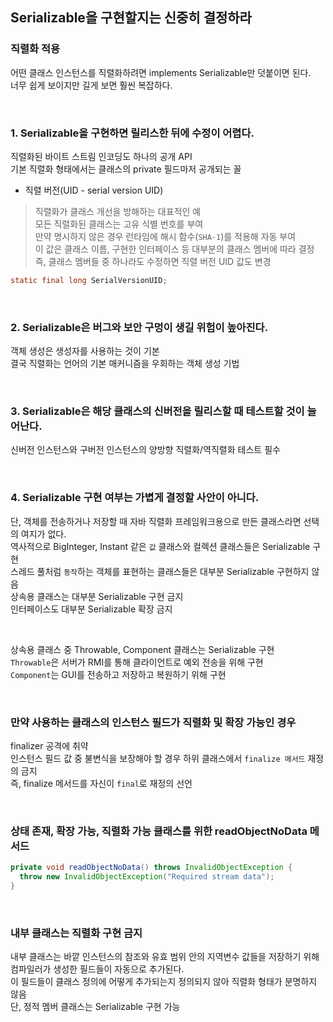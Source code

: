## Serializable을 구현할지는 신중히 결정하라

### 직렬화 적용
어떤 클래스 인스턴스를 직렬화하려면 implements Serializable만 덧붙이면 된다.  
너무 쉽게 보이지만 길게 보면 훨씬 복잡하다.  

<br>

### 1. Serializable을 구현하면 릴리스한 뒤에 수정이 어렵다.
직렬화된 바이트 스트림 인코딩도 하나의 공개 API  
기본 직렬화 형태에서는 클래스의 private 필드마저 공개되는 꼴  

* 직렬 버전(UID - serial version UID)  
> 직렬화가 클래스 개선을 방해하는 대표적인 예  
> 모든 직렬화된 클래스는 고유 식별 번호를 부여  
> 만약 명시하지 않은 경우 런타임에 해시 함수(`SHA-1`)를 적용해 자동 부여  
> 이 값은 클래스 이름, 구현한 인터페이스 등 대부분의 클래스 멤버에 따라 결정  
> 즉, 클래스 멤버들 중 하나라도 수정하면 직렬 버전 UID 값도 변경  

```` java
static final long SerialVersionUID;
````

<br>

### 2. Serializable은 버그와 보안 구멍이 생길 위험이 높아진다. 
객체 생성은 생성자를 사용하는 것이 기본  
결국 직렬화는 언어의 기본 매커니즘을 우회하는 객체 생성 기법  

<br>

### 3. Serializable은 해당 클래스의 신버전을 릴리스할 때 테스트할 것이 늘어난다.
신버전 인스턴스와 구버전 인스턴스의 양방향 직렬화/역직렬화 테스트 필수

<br>

### 4. Serializable 구현 여부는 가볍게 결정할 사안이 아니다.
단, 객체를 전송하거나 저장할 때 자바 직렬화 프레임워크용으로 만든 클래스라면 선택의 여지가 없다.  
역사적으로 BigInteger, Instant 같은 `값` 클래스와 컬렉션 클래스들은 Serializable 구현  
스레드 풀처럼 `동작`하는 객체를 표현하는 클래스들은 대부분 Serializable 구현하지 않음  
상속용 클래스는 대부분 Serializable 구현 금지  
인터페이스도 대부분 Serializable 확장 금지  

<br>

상속용 클래스 중 Throwable, Component 클래스는 Serializable 구현  
`Throwable`은 서버가 RMI를 통해 클라이언트로 예외 전송을 위해 구현  
`Component`는 GUI를 전송하고 저장하고 복원하기 위해 구현  

<br>

### 만약 사용하는 클래스의 인스턴스 필드가 직렬화 및 확장 가능인 경우
finalizer 공격에 취약  
인스턴스 필드 값 중 불변식을 보장해야 할 경우 하위 클래스에서 `finalize 메서드` 재정의 금지  
즉, finalize 메서드를 자신이 `final`로 재정의 선언  

<br>

### 상태 존재, 확장 가능, 직렬화 가능 클래스를 위한 readObjectNoData 메서드
```` java
private void readObjectNoData() throws InvalidObjectException {
  throw new InvalidObjectException("Required stream data");
}
````

<br>

### 내부 클래스는 직렬화 구현 금지
내부 클래스는 바깥 인스턴스의 참조와 유효 범위 안의 지역변수 값들을 저장하기 위해 컴파일러가 생성한 필드들이 자동으로 추가된다.  
이 필드들이 클래스 정의에 어떻게 추가되는지 정의되지 않아 직렬화 형태가 분명하지 않음  
단, 정적 멤버 클래스는 Serializable 구현 가능  

<br>


